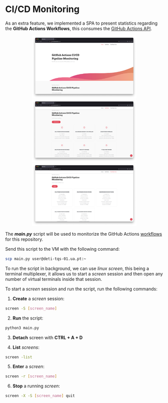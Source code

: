 # CI/CD Monitoring

As an extra feature, we implemented a SPA to present statistics regarding the **GitHub Actions Workflows**, this consumes the [GitHub Actions API](https://docs.github.com/en/rest/reference/actions).

<p align="center">
    <img style="height: 200px" src="images/monitoring_start.png">
    <img style="height: 200px" src="images/monitoring_workflows.png">
    <img style="height: 200px" src="images/monitoring_workflows_runs.png">
</p>

The ***main.py*** script will be used to monitorize the GitHub Actions [workflows](https://github.com/eduardosantoshf/t-tracker/tree/main/.github/workflows) for this repository.

Send this script to the VM with the following command:

```bash
scp main.py user@deti-tqs-01.ua.pt:~
```

To run the script in background, we can use _linux screen_, this being a terminal multiplexer, it allows us to start a _screen_ session and then open any number of virtual terminals inside that session.

To start a _screen_ session and run the script, run the following commands:

1. **Create** a _screen_ session:

```bash
screen -S [screen_name]
```

2. **Run** the script:
```bash
python3 main.py
```

3. **Detach** screen with **CTRL + A + D**

4. **List** _screens_:

```bash
screen -list
```

5. **Enter** a _screen_:

```bash
screen -r [screen_name]
```

6. **Stop** a running _screen_:

```bash
screen -X -S [screen_name] quit
```